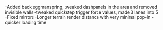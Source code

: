 -Added back eggmanspring, tweaked dashpanels in the area and removed invisible walls
-tweaked quickstep trigger force values, made 3 lanes into 5
-Fixed mirrors
-Longer terrain render distance with very minimal pop-in
-quicker loading time